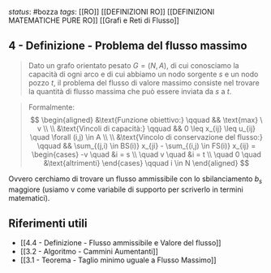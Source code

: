 *status*: #bozza 
*tags*: [[RO]] [[DEFINIZIONI RO]] [[DEFINIZIONI MATEMATICHE PURE RO]] [[Grafi e Reti di Flusso]]

## 4 - Definizione - Problema del flusso massimo

> Dato un grafo orientato pesato $G=(N,A)$, di cui conosciamo la capacità di ogni arco e di cui abbiamo un nodo sorgente $s$ e un nodo pozzo $t$, il problema del flusso di valore massimo consiste nel trovare la quantità di flusso massima che può essere inviata da $s$ a $t$. 

> Formalmente: 
$$
\begin{aligned}
    &\text{Funzione obiettivo:} \qquad && \text{max} \ v \\ \\
    &\text{Vincoli di capacità:} \qquad && 0 \leq x_{ij} \leq u_{ij} \quad \forall (i,j) \in A \\ \\
    &\text{Vincolo di conservazione del flusso:} \qquad &&
    \sum_{(j,i) \in BS(i)} x_{ji} - \sum_{(i,j) \in FS(i)} x_{ij} =
    \begin{cases}
        -v \quad &i = s \\
        \quad v \quad &i = t \\
        \quad 0 \quad &\text{altrimenti}
    \end{cases}
    \qquad i \in N
\end{aligned}
$$

Ovvero cerchiamo di trovare un flusso ammissibile con lo sbilanciamento $b_{s}$ maggiore (usiamo v come variabile di supporto per scriverlo in termini matematici).


## Riferimenti utili

* [[4.4 - Definizione - Flusso ammissibile e Valore del flusso]]
* [[3.2 - Algoritmo - Cammini Aumentanti]]
* [[3.1 - Teorema - Taglio minimo uguale a Flusso Massimo]]